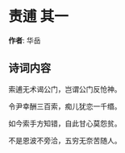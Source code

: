 # 责逋  其一

**作者**: 华岳

## 诗词内容

索逋无术谒公门，岂谓公门反怆神。

令尹幸酬三百索，痴儿犹恋一千缗。

如今索手方知错，自此甘心莫怨贫。

不是恩波不旁洽，五穷无奈苦随人。

